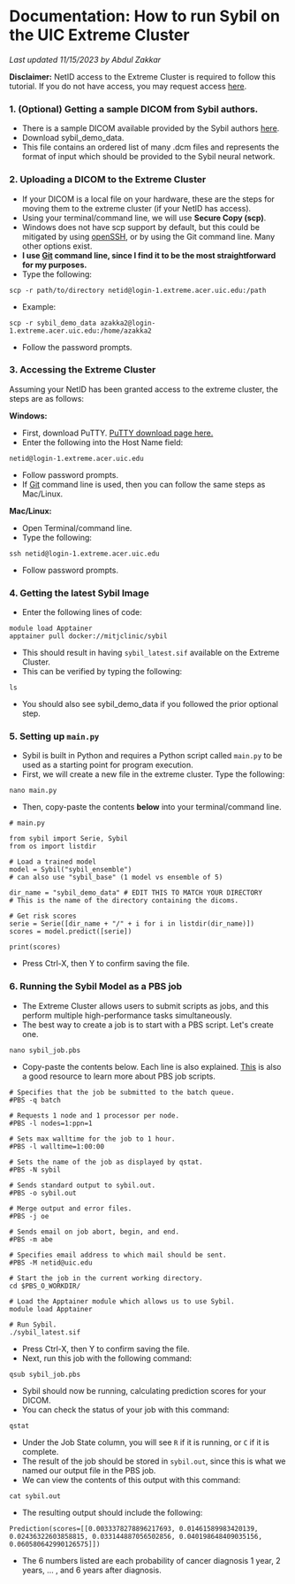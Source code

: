 ﻿# Documentation: How to run Sybil on the UIC Extreme Cluster

*Last updated 11/15/2023 by Abdul Zakkar*

**Disclaimer:** NetID access to the Extreme Cluster is required to follow this tutorial. If you do not have access, you may request access [here](https://acer.uic.edu/get-started/request-access/).

### 1. (Optional) Getting a sample DICOM from Sybil authors.
- There is a sample DICOM available provided by the Sybil authors [here](https://www.dropbox.com/sh/addq480zyguxbbg/AACJRVsKDL0gpq-G9o3rfCBQa?dl=0).
- Download sybil_demo_data.
- This file contains an ordered list of many .dcm files and represents the format of input which should be provided to the Sybil neural network.

### 2. Uploading a DICOM to the Extreme Cluster
- If your DICOM is a local file on your hardware, these are the steps for moving them to the extreme cluster (if your NetID has access).
- Using your terminal/command line, we will use **Secure Copy (scp)**.  
- Windows does not have scp support by default, but this could be mitigated by using [openSSH](https://learn.microsoft.com/en-us/windows-server/administration/openssh/openssh_install_firstuse?tabs=gui), or by using the Git command line. Many other options exist.
- **I use [Git](https://git-scm.com/) command line, since I find it to be the most straightforward for my purposes.**
- Type the following: 
```
scp -r path/to/directory netid@login-1.extreme.acer.uic.edu:/path
```
- Example:
```
scp -r sybil_demo_data azakka2@login-1.extreme.acer.uic.edu:/home/azakka2
```
- Follow the password prompts.

### 3. Accessing the Extreme Cluster
Assuming your NetID has been granted access to the extreme cluster, the steps are as follows:

**Windows:**
- First, download PuTTY. [PuTTY download page here.](https://putty.org/)
- Enter the following into the Host Name field: 
```
netid@login-1.extreme.acer.uic.edu
```
- Follow password prompts.
- If [Git](https://git-scm.com/) command line is used, then you can follow the same steps as Mac/Linux.

**Mac/Linux:**
- Open Terminal/command line.
- Type the following: 
```
ssh netid@login-1.extreme.acer.uic.edu
```
- Follow password prompts.

### 4. Getting the latest Sybil Image
- Enter the following lines of code:
```
module load Apptainer
apptainer pull docker://mitjclinic/sybil
```
- This should result in having `sybil_latest.sif` available on the Extreme Cluster.
- This can be verified by typing the following:
```
ls
```
- You should also see sybil_demo_data if you followed the prior optional step.

### 5. Setting up `main.py`
- Sybil is built in Python and requires a Python script called `main.py` to be used as a starting point for program execution.
- First, we will create a new file in the extreme cluster. Type the following:
```
nano main.py
```
- Then, copy-paste the contents **below** into your terminal/command line.
```
# main.py

from sybil import Serie, Sybil
from os import listdir

# Load a trained model
model = Sybil("sybil_ensemble") 
# can also use "sybil_base" (1 model vs ensemble of 5)

dir_name = "sybil_demo_data" # EDIT THIS TO MATCH YOUR DIRECTORY
# This is the name of the directory containing the dicoms.

# Get risk scores
serie = Serie([dir_name + "/" + i for i in listdir(dir_name)])
scores = model.predict([serie])

print(scores)
```
- Press Ctrl-X, then Y to confirm saving the file.

### 6. Running the Sybil Model as a PBS job
- The Extreme Cluster allows users to submit scripts as jobs, and this perform multiple high-performance tasks simultaneously.
- The best way to create a job is to start with a PBS script. Let's create one.
```
nano sybil_job.pbs
```
- Copy-paste the contents below. Each line is also explained. [This](https://latisresearch.umn.edu/creating-a-PBS-script) is also a good resource to learn more about PBS job scripts.
```
# Specifies that the job be submitted to the batch queue.
#PBS -q batch

# Requests 1 node and 1 processor per node.
#PBS -l nodes=1:ppn=1

# Sets max walltime for the job to 1 hour.
#PBS -l walltime=1:00:00

# Sets the name of the job as displayed by qstat.
#PBS -N sybil

# Sends standard output to sybil.out.
#PBS -o sybil.out

# Merge output and error files.
#PBS -j oe

# Sends email on job abort, begin, and end.
#PBS -m abe

# Specifies email address to which mail should be sent.
#PBS -M netid@uic.edu

# Start the job in the current working directory.
cd $PBS_O_WORKDIR/

# Load the Apptainer module which allows us to use Sybil.
module load Apptainer

# Run Sybil.
./sybil_latest.sif
```
- Press Ctrl-X, then Y to confirm saving the file.
- Next, run this job with the following command:
```
qsub sybil_job.pbs
```
- Sybil should now be running, calculating prediction scores for your DICOM.
- You can check the status of your job with this command:
```
qstat
```
- Under the Job State column, you will see `R`  if it is running, or `C` if it is complete.
- The result of the job should be stored in `sybil.out`, since this is what we named our output file in the PBS job.
- We can view the contents of this output with this command:
```
cat sybil.out
``` 
- The resulting output should include the following:
```
Prediction(scores=[[0.0033378278896217693, 0.01461589983420139,
0.02436322603858815, 0.033144887056502856, 0.040198648409035156,
0.060580642990126575]])
```
- The 6 numbers listed are each probability of cancer diagnosis 1 year, 2 years, … , and 6 years after diagnosis.
